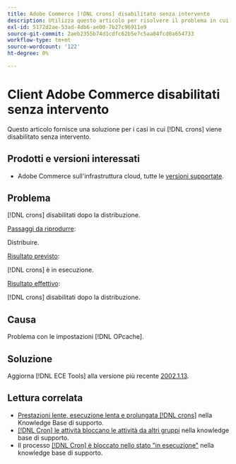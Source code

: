 ```yaml
---
title: Adobe Commerce [!DNL crons] disabilitato senza intervento
description: Utilizza questo articolo per risolvere il problema in cui  [!DNL crons]  viene disabilitato senza intervento.
exl-id: 5172d2ae-53ad-4db6-ae00-7b27c96911e9
source-git-commit: 2aeb2355b74d1cdfc62b5e7c5aa04fcd0a654733
workflow-type: tm+mt
source-wordcount: '122'
ht-degree: 0%

---
```


# Client Adobe Commerce disabilitati senza intervento

Questo articolo fornisce una soluzione per i casi in cui [!DNL crons] viene disabilitato senza intervento.

## Prodotti e versioni interessati

* Adobe Commerce sull&#39;infrastruttura cloud, tutte le [versioni supportate](https://www.adobe.com/content/dam/cc/en/legal/terms/enterprise/pdfs/Adobe-Commerce-Software-Lifecycle-Policy.pdf).

## Problema

[!DNL crons] disabilitati dopo la distribuzione.

<u>Passaggi da riprodurre</u>:

Distribuire.

<u>Risultato previsto</u>:

[!DNL crons] è in esecuzione.

<u>Risultato effettivo</u>:

[!DNL crons] disabilitati dopo la distribuzione.

## Causa

Problema con le impostazioni [!DNL OPcache].

## Soluzione

Aggiorna [!DNL ECE Tools] alla versione più recente [2002.1.13](https://experienceleague.adobe.com/it/docs/commerce-cloud-service/user-guide/release-notes/ece-tools-package#v2002113).

## Lettura correlata

* [Prestazioni lente, esecuzione lenta e prolungata [!DNL crons]](https://experienceleague.adobe.com/docs/commerce-knowledge-base/kb/troubleshooting/miscellaneous/slow-performance-slow-and-long-running-crons.html?lang=it) nella Knowledge Base di supporto.
* [[!DNL Cron] le attività bloccano le attività da altri gruppi](https://experienceleague.adobe.com/docs/commerce-knowledge-base/kb/troubleshooting/miscellaneous/cron-tasks-lock-tasks-from-other-groups.html?lang=it) nella knowledge base di supporto.
* Il processo [[!DNL Cron] è bloccato nello stato &quot;in esecuzione&quot;](https://experienceleague.adobe.com/docs/commerce-knowledge-base/kb/troubleshooting/miscellaneous/cron-job-is-stuck-in-running-status.html?lang=it) nella knowledge base di supporto.
